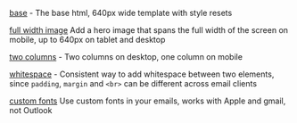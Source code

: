 [base](https://github.com/frc/email-resources-and-templates/blob/master/modules/base.md) - The base html, 640px wide template with style resets

[full width image](https://github.com/frc/email-resources-and-templates/blob/master/modules/full%20width%20image.md) Add a hero image that spans the full width of the screen on mobile, up to 640px on tablet and desktop

[two columns](https://github.com/frc/email-resources-and-templates/blob/master/modules/two%20column.md) - Two columns on desktop, one column on mobile

[whitespace](https://github.com/frc/email-resources-and-templates/blob/master/modules/whitespace.md) - Consistent way to add whitespace between two elements, since `padding`, `margin` and `<br>` can be different across email clients

[custom fonts](https://github.com/frc/email-resources-and-templates/blob/master/modules/custom%20fonts.md) Use custom fonts in your emails, works with Apple and gmail, not Outlook
